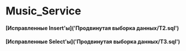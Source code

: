 # Music_Service
#### [Исправленные Insert'ы]('Продвинутая выборка данных/T2.sql')
#### [Исправленные Select'ы]('Продвинутая выборка данных/T3.sql')
